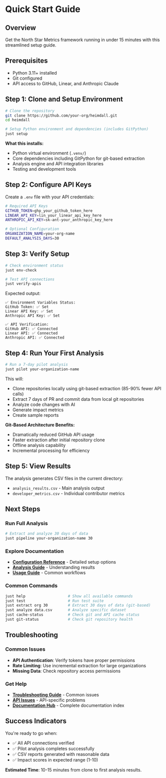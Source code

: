 # Quick Start Guide

## Overview
Get the North Star Metrics framework running in under 15 minutes with this streamlined setup guide.

## Prerequisites
- Python 3.11+ installed
- Git configured
- API access to GitHub, Linear, and Anthropic Claude

## Step 1: Clone and Setup Environment

```bash
# Clone the repository
git clone https://github.com/your-org/heimdall.git
cd heimdall

# Setup Python environment and dependencies (includes GitPython)
just setup
```

**What this installs:**
- Python virtual environment (`.venv/`)
- Core dependencies including GitPython for git-based extraction
- Analysis engine and API integration libraries
- Testing and development tools

## Step 2: Configure API Keys

Create a `.env` file with your API credentials:

```bash
# Required API Keys
GITHUB_TOKEN=ghp_your_github_token_here
LINEAR_API_KEY=lin_your_linear_api_key_here
ANTHROPIC_API_KEY=sk-ant-your_anthropic_key_here

# Optional Configuration
ORGANIZATION_NAME=your-org-name
DEFAULT_ANALYSIS_DAYS=30
```

## Step 3: Verify Setup

```bash
# Check environment status
just env-check

# Test API connections
just verify-apis
```

Expected output:
```
✅ Environment Variables Status:
GitHub Token: ✅ Set
Linear API Key: ✅ Set
Anthropic API Key: ✅ Set

✅ API Verification:
GitHub API: ✅ Connected
Linear API: ✅ Connected
Anthropic API: ✅ Connected
```

## Step 4: Run Your First Analysis

```bash
# Run a 7-day pilot analysis
just pilot your-organization-name
```

This will:
- Clone repositories locally using git-based extraction (85-90% fewer API calls)
- Extract 7 days of PR and commit data from local git repositories
- Analyze code changes with AI
- Generate impact metrics
- Create sample reports

**Git-Based Architecture Benefits:**
- Dramatically reduced GitHub API usage
- Faster extraction after initial repository clone
- Offline analysis capability
- Incremental processing for efficiency

## Step 5: View Results

The analysis generates CSV files in the current directory:
- `analysis_results.csv` - Main analysis output
- `developer_metrics.csv` - Individual contributor metrics

## Next Steps

### Run Full Analysis
```bash
# Extract and analyze 30 days of data
just pipeline your-organization-name 30
```

### Explore Documentation
- **[Configuration Reference](../configuration-reference.md)** - Detailed setup options
- **[Analysis Guide](../claude-components/metrics-analysis-guide.md)** - Understanding results
- **[Usage Guide](../usage-guide.md)** - Common workflows

### Common Commands
```bash
just help                   # Show all available commands
just test                   # Run test suite
just extract org 30         # Extract 30 days of data (git-based)
just analyze data.csv       # Analyze specific dataset
just cache-status           # Check git and API cache status
just git-status             # Check git repository health
```

## Troubleshooting

### Common Issues
- **API Authentication**: Verify tokens have proper permissions
- **Rate Limiting**: Use incremental extraction for large organizations
- **Missing Data**: Check repository access permissions

### Get Help
- **[Troubleshooting Guide](../troubleshooting/common-problems.md)** - Common issues
- **[API Issues](../troubleshooting/api-issues.md)** - API-specific problems
- **[Documentation Hub](../INDEX.md)** - Complete documentation index

## Success Indicators

You're ready to go when:
- ✅ All API connections verified
- ✅ Pilot analysis completes successfully
- ✅ CSV reports generated with reasonable data
- ✅ Impact scores in expected range (1-10)

**Estimated Time**: 10-15 minutes from clone to first analysis results.